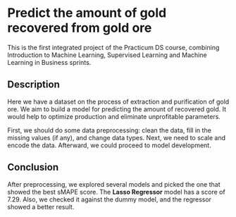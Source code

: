 # Predict the amount of gold recovered from gold ore
This is the first integrated project of the Practicum DS course, combining Introduction to Machine Learning, Supervised Learning and Machine Learning in Business sprints.

## Description
Here we have a dataset on the process of extraction and purification of gold ore. We aim to build a model for predicting the amount of recovered gold. It would help to optimize production and eliminate unprofitable parameters.

First, we should do some data preprocessing: clean the data, fill in the missing values (if any), and change data types. Next, we need to scale and encode the data. Afterward, we could proceed to model development.

## Conclusion
After preprocessing, we explored several models and picked the one that showed the best sMAPE score. The **Lasso Regressor** model has a score of 7.29. Also, we checked it against the dummy model, and the regressor showed a better result.